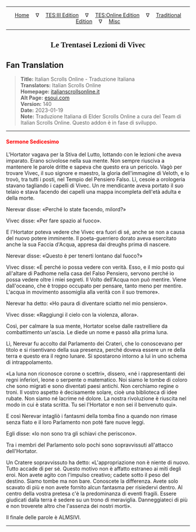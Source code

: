 
---

<!-- Jekyll Page Links -->

<center>
<a href="../../../../../index.html">Home</a>
&emsp;&nabla;&emsp;
<a href="../../../../index-tes3.html">TES:III Edition</a>
&emsp;&nabla;&emsp;
<a href="../../../../index-teso.html">TES:Online Edition</a>
&emsp;&nabla;&emsp;
<a href="../../../../index-traditional.html">Traditional Edition</a>
&emsp;&nabla;&emsp;
<a href="../../../../index-misc.html">Misc</a>
</center>

<!-- Markdown Body Below: -->

---

<center>
<h2><span style="font-family:Georgia">Le Trentasei Lezioni di Vivec</span></h2>
</center>

## Fan Translation

> __Title:__ Italian Scrolls Online - Traduzione Italiana\
> __Translators:__ Italian Scrolls Online\
> __Homepage:__ [italianscrollsonline.it][1]\
> __Alt Page:__ [esoui.com][2]\
> __Version:__ 140\
> __Date:__ 2023-01-19\
> __Note:__ Traduzione Italiana di Elder Scrolls Online a cura del Team di Italian Scrolls Online. Questo addon è in fase di sviluppo.

[1]: http://italianscrollsonline.it/
[2]: https://www.esoui.com/downloads/info2854-ItalianScrollsOnline-TraduzioneItaliana.html

---

#### <span style="color:red">Sermone Sedicesimo</span>

L'Hortator vagava per la Stiva del Lutto, lottando con le lezioni che aveva imparato. Erano scivolose nella sua mente. Non sempre riusciva a mantenere le parole dritte e sapeva che questo era un pericolo. Vagò per trovare Vivec, il suo signore e maestro, la gloria dell'immagine di Veloth, e lo trovò, tra tutti i posti, nel Tempio del Pensiero Falso. Lì, cesoie a orologeria stavano tagliando i capelli di Vivec. Un re mendicante aveva portato il suo telaio e stava facendo dei capelli una mappa incompleta dell'età adulta e della morte.

Nerevar disse: «Perché lo state facendo, milord?»

Vivec disse: «Per fare spazio al fuoco».

E l'Hortator poteva vedere che Vivec era fuori di sé, anche se non a causa del nuovo potere imminente. Il poeta-guerriero dorato aveva esercitato anche la sua Faccia d'Acqua, appresa dai dreughs prima di nascere.

Nerevar disse: «Questo è per tenerti lontano dal fuoco?»

Vivec disse: «È perché io possa vedere con verità. Esso, e il mio posto qui all'altare di Padhome nella casa del Falso Pensiero, servono perché io possa vedere oltre i miei segreti. Il Volto dell'Acqua non può mentire. Viene dall'oceano, che è troppo occupato per pensare, tanto meno per mentire. L'acqua in movimento assomiglia alla verità con il suo tremore».

Nerevar ha detto: «Ho paura di diventare sciatto nel mio pensiero».

Vivec disse: «Raggiungi il cielo con la violenza, allora».

Così, per calmare la sua mente, Hortator scelse dalle rastrelliere da combattimento un'ascia. Le diede un nome e passò alla prima luna.

Lì, Nerevar fu accolto dal Parlamento dei Crateri, che lo conoscevano per titolo e si risentivano della sua presenza, perché doveva essere un re della terra e questo era il regno lunare. Si spostarono intorno a lui in uno schema di intrappolamento.

«La luna non riconosce corone o scettri», dissero, «né i rappresentanti dei regni inferiori, leone o serpente o matematico. Noi siamo le tombe di coloro che sono migrati e sono diventati paesi antichi. Non cerchiamo regine o troni. Il vostro aspetto è decisamente solare, cioè una biblioteca di idee rubate. Non siamo né lacrime né dolore. La nostra rivoluzione è riuscita nel modo in cui è stata scritta. Tu sei l'Hortator e non sei il benvenuto qui».

E così Nerevar intagliò i fantasmi della tomba fino a quando non rimase senza fiato e il loro Parlamento non poté fare nuove leggi.

Egli disse: «Io non sono tra gli schiavi che periscono».

Tra i membri del Parlamento solo pochi sono sopravvissuti all'attacco dell'Hortator.

Un Cratere sopravvissuto ha detto: «L'appropriazione non è niente di nuovo. Tutto accade di per sé. Questo motivo non è affatto estraneo ai miti degli eroi. Non avete agito con l'impulso creativo; cadete sotto il peso del destino. Siamo tombe ma non bare. Conoscete la differenza. Avete solo scavato di più e non avete fornito alcun fantasma per risiedervi dentro. Al centro della vostra pretesa c'è la predominanza di eventi fragili. Essere giudicati dalla terra è sedere su un trono di meraviglia. Danneggiateci di più e non troverete altro che l'assenza dei nostri morti».

Il finale delle parole è ALMSIVI.

---

